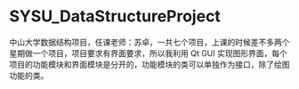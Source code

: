 # SYSU_DataStructureProject
中山大学数据结构项目，任课老师：苏卓，一共七个项目，上课的时候差不多两个星期做一个项目，项目要求有界面要求，所以我利用 Qt GUI 实现图形界面，每个项目的功能模块和界面模块是分开的，功能模块的类可以单独作为接口，除了绘图功能的类。
